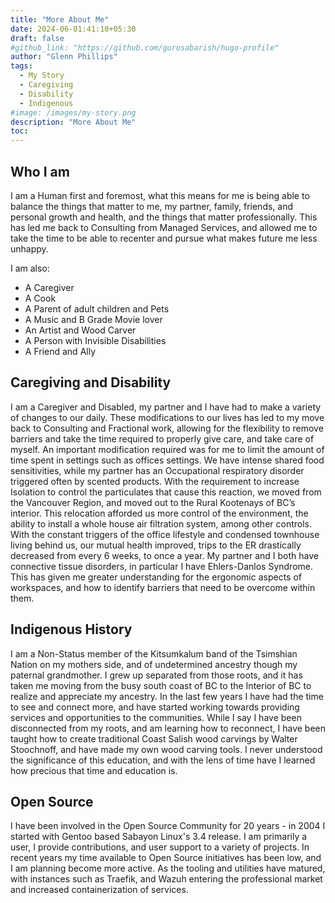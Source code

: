 ```yaml
---
title: "More About Me"
date: 2024-06-01:41:10+05:30
draft: false
#github_link: "https://github.com/gurusabarish/hugo-profile"
author: "Glenn Phillips"
tags:
  - My Story
  - Caregiving
  - Disability
  - Indigenous
#image: /images/my-story.png
description: "More About Me"
toc: 
---
```


## Who I am

I am a Human first and foremost, what this means for me is being able to balance the things that matter to me, my partner, family, friends, and personal growth and health, and the things that matter professionally.  This has led me back to Consulting from Managed Services, and allowed me to take the time to be able to recenter and pursue what makes future me less unhappy. 

I am also:
 - A Caregiver
 - A Cook
 - A Parent of adult children and Pets
 - A Music and B Grade Movie lover
 - An Artist and Wood Carver
 - A Person with Invisible Disabilities
 - A Friend and Ally

## Caregiving and Disability

 I am a Caregiver and Disabled, my partner and I have had to make a variety of changes to our daily.  These modifications to our lives has led to my move back to Consulting and Fractional work, allowing for the flexibility to remove barriers and take the time required to properly give care, and take care of myself.  An important modification required was for me to limit the amount of time spent in settings such as offices settings. We have intense shared food sensitivities, while my partner has an Occupational respiratory disorder triggered often by scented products. With the requirement to increase Isolation to control the particulates that cause this reaction, we moved from the Vancouver Region, and moved out to the Rural Kootenays of BC’s interior. This relocation afforded us more control of the environment, the ability to install a whole house air filtration system, among other controls.  With the constant triggers of the office lifestyle and condensed townhouse living behind us, our mutual health improved, trips to the ER drastically decreased from every 6 weeks, to once a year. My partner and I both have connective tissue disorders, in particular I have Ehlers-Danlos Syndrome. This has given me greater understanding for the ergonomic aspects of workspaces, and how to identify barriers that need to be overcome within them.
 
## Indigenous History

I am a Non-Status member of the Kitsumkalum band of the Tsimshian Nation on my mothers side, and of undetermined ancestry though my paternal grandmother. I grew up separated from those roots, and it has taken me moving from the busy south coast of BC to the Interior of BC to realize and appreciate my ancestry. In the last few years I have had the time to see and connect more, and have started working towards providing services and opportunities to the communities.  While I say I have been disconnected from my roots, and am learning how to reconnect, I have been taught how to create traditional Coast Salish wood carvings by Walter Stoochnoff, and have made my own wood carving tools. I never understood the significance of this education, and with the lens of time have I learned how precious that time and education is.

## Open Source

I have been involved in the Open Source Community for 20 years - in 2004 I started with Gentoo based Sabayon Linux's 3.4 release. I am primarily a user, I provide contributions, and user support to a variety of projects. In recent years my time available to Open Source initiatives has been low, and I am planning become more active. As the tooling and utilities have matured, with instances such as Traefik, and Wazuh entering the professional market and increased containerization of services.
